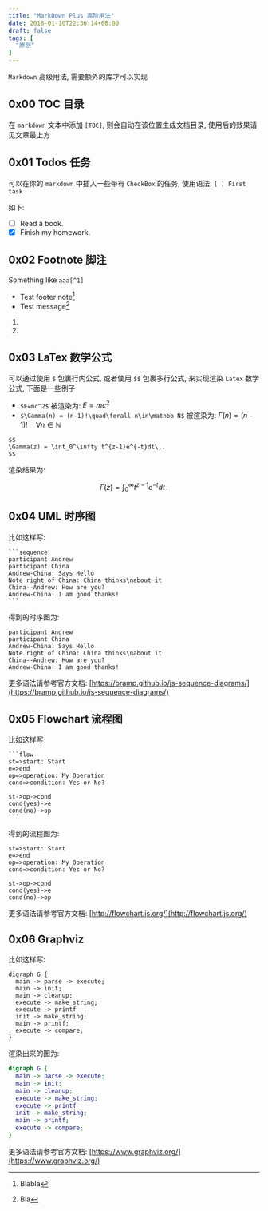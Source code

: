 ```yaml
---
title: "MarkDown Plus 高阶用法"
date: 2018-01-10T22:36:14+08:00
draft: false
tags: [
  "原创"
]
---
```


`Markdown` 高级用法, 需要额外的库才可以实现

<!--more-->

## 0x00 TOC 目录

在 `markdown` 文本中添加 `[TOC]`, 则会自动在该位置生成文档目录, 使用后的效果请见文章最上方

## 0x01 Todos 任务

可以在你的 `markdown` 中插入一些带有 `CheckBox` 的任务, 使用语法: `[ ] First task`

如下:

* [ ] Read a book.
* [x] Finish my homework.

## 0x02 Footnote 脚注

Something like `aaa[^1]`

* Test footer note[^1]
* Test message[^t2]

1. [^1]: Blabla
2. [^t2]: Bla

## 0x03 LaTex 数学公式

可以通过使用 `$` 包裹行内公式, 或者使用 `$$` 包裹多行公式, 来实现渲染 `Latex` 数学公式, 下面是一些例子

* `$E=mc^2$` 被渲染为: $E=mc^2$
* `$\Gamma(n) = (n-1)!\quad\forall n\in\mathbb N$` 被渲染为: $\Gamma(n) = (n-1)!\quad\forall n\in\mathbb N$

```
$$
\Gamma(z) = \int_0^\infty t^{z-1}e^{-t}dt\,.
$$
```
渲染结果为:

$$
\Gamma(z) = \int_0^\infty t^{z-1}e^{-t}dt\,.
$$

## 0x04 UML 时序图

比如这样写:

```
​```sequence
participant Andrew
participant China
Andrew-China: Says Hello
Note right of China: China thinks\nabout it
China--Andrew: How are you?
Andrew-China: I am good thanks!
​```
```

得到的时序图为:

```sequence
participant Andrew
participant China
Andrew-China: Says Hello
Note right of China: China thinks\nabout it
China--Andrew: How are you?
Andrew-China: I am good thanks!
```

更多语法请参考官方文档: [https://bramp.github.io/js-sequence-diagrams/](https://bramp.github.io/js-sequence-diagrams/)

## 0x05 Flowchart 流程图

比如这样写

```
​```flow
st=>start: Start
e=>end
op=>operation: My Operation
cond=>condition: Yes or No?

st->op->cond
cond(yes)->e
cond(no)->op
​```
```

得到的流程图为:

```flow
st=>start: Start
e=>end
op=>operation: My Operation
cond=>condition: Yes or No?

st->op->cond
cond(yes)->e
cond(no)->op
```

更多语法请参考官方文档: [http://flowchart.js.org/](http://flowchart.js.org/)

## 0x06 Graphviz

比如这样写:

```
digraph G {
  main -> parse -> execute;
  main -> init;
  main -> cleanup;
  execute -> make_string;
  execute -> printf
  init -> make_string;
  main -> printf;
  execute -> compare;
}
```

渲染出来的图为:

```dot
digraph G {
  main -> parse -> execute;
  main -> init;
  main -> cleanup;
  execute -> make_string;
  execute -> printf
  init -> make_string;
  main -> printf;
  execute -> compare;
}
```

更多语法请参考官方文档: [https://www.graphviz.org/](https://www.graphviz.org/)
